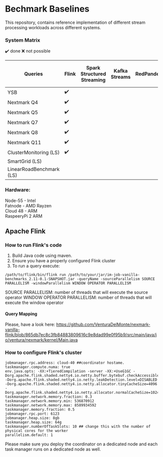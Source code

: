 # Bechmark Baselines

This repository, contains reference implementation of different stream processing workloads across different systems.

### System Matrix

:heavy_check_mark: done
:x: not possible

| Queries  | Flink | Spark Structured Streaming | Kafka Streams | RedPander | Timly Dataflow | Light Saber | Google Dataflow | Microsoft Stream Insighes / Trill | 
| ------------- | ------------- |------------- |------------- |------------- |------------- |------------- |------------- |------------- |
| YSB  | :heavy_check_mark: | | | | | | |
| Nextmark Q4  |  :heavy_check_mark: | | | | | | |
| Nextmark Q5  | :heavy_check_mark:  | | | | | | |
| Nextmark Q7  | :heavy_check_mark:  | | | | | | |
| Nextmark Q8  | :heavy_check_mark:  | | | | | | |
| Nextmark Q11  | :heavy_check_mark:  | | | | | | |
| ClusterMonitoring (LS)  | :heavy_check_mark:  | | | | | | |
| SmartGrid (LS)  |   | | | | | | |
| LinearRoadBenchmark (LS)  |   | | | | | | |

### Hardware:

Node-55 - Intel   
Fatnode - AMD Rayzen   
Cloud 48 - ARM   
RaspeeryPi 2 ARM

## Apache Flink

### How to run Flink's code

1. Build Java code using maven.
2. Ensure you have a properly configured Flink cluster
3. To run a query execute:

```
/path/to/flink/bin/flink run /path/to/your/jar/im-job-vanilla-benchmarks_2.11-0.1-SNAPSHOT.jar -queryName -sourceParallelism SOURCE PARALLELISM -windowParallelism WINDOW OPERATOR PARALLELISM
```

SOURCE PARALLELISM: number of threads that will execute the source operator
WINDOW OPERATOR PARALLELISM: number of threads that will execute the window operator 


#### Query Mapping

Please, have a look here: https://github.com/VenturaDelMonte/nexmark-vanilla-flink/blob/865db7ec8c3fb84883809616c9e8dad99e0f95b9/src/main/java/io/ventura/nexmark/kernel/Main.java


### How to configure Flink's cluster


```
jobmanager.rpc.address: cloud-40 ##coordinator hostame. 
taskmanager.compute.numa: true
env.java.opts: -XX:+TieredCompilation -server -XX:+UseG1GC -Dorg.apache.flink.shaded.netty4.io.netty.buffer.bytebuf.checkAccessible=false -Dorg.apache.flink.shaded.netty4.io.netty.leakDetection.level=DISABLED -Dorg.apache.flink.shaded.netty4.io.netty.allocator.tinyCacheSize=4096 -Dorg.apache.flink.shaded.netty4.io.netty.allocator.normalCacheSize=1024
taskmanager.network.memory.fraction: 0.3
taskmanager.network.memory.min: 536870912
taskmanager.network.memory.max: 8589934592
taskmanager.memory.fraction: 0.5
jobmanager.rpc.port: 6123
jobmanager.heap.size: 8gb
taskmanager.heap.size: 64g
taskmanager.numberOfTaskSlots: 10 ## change this with the number of physical cores for the worker
parallelism.default: 1
```

Please make sure you deploy the coordinator on a dedicated node and each task manager runs on a dedicated node as well.
